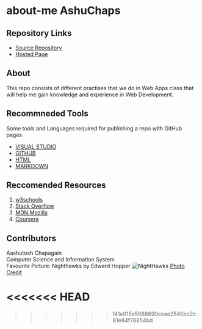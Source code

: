 
# about-me AshuChaps

## Repository Links

* [Source Repository](https://github.com/AshuChaps/about-me "Source Repository")
* [Hosted Page](https://ashuchaps.github.io/about-me/. "Hosted Page")

## About

This repo consists of different practises that we do in Web Apps class that will help me gain knowledge and experience in Web Development.

## Recommneded Tools

Some tools and Languages required for publishing a repo with GitHub pages

* [VISUAL STUDIO](https://visualstudio.microsoft.com/ "Visual Studio Code")
* [GITHUB](https://github.com/ "GitHub")
* [HTML](https://html.com/ "Hyper Text Markup Language")
* [MARKDOWN](http://markdownpad.com/ "MarkDownPad")

## Reccomended Resources
1. [w3schools](https://www.w3schools.com/ "w3schools")
1. [Stack Overflow]( https://stackoverflow.com/ "Stack Overflow")
1. [MDN Mozilla](https://developer.mozilla.org/en-US/ "MDN Web Docs")
1. [Coursera](https://www.coursera.org/ "Coursera")

## Contributors 
Aashutosh Chapagain <br>
Computer Science and Information System <br>
Favourite Picture: Nighthawks by Edward Hopper
![NightHawks](https://www.wallpaperup.com/uploads/wallpapers/2014/01/07/218757/79bc7afcd859b371cdd5f26bf4e53324-700.jpg)
[Photo Credit](https://www.wallpaperup.com/uploads/wallpapers/2014/01/07/218757/79bc7afcd859b371cdd5f26bf4e53324-700.jpg)

<<<<<<< HEAD
=======



>>>>>>> f41e015e5068690ceae2540ec2c81e84f78854bd
